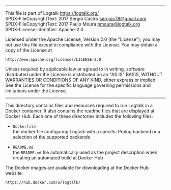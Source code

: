 ________________________________________________________________________

This file is part of Logtalk <https://logtalk.org/>  
SPDX-FileCopyrightText: 2017 Sergio Castro <sergioc78@gmail.com>  
SPDX-FileCopyrightText: 2017 Paulo Moura <pmoura@logtalk.org>  
SPDX-License-Identifier: Apache-2.0

Licensed under the Apache License, Version 2.0 (the "License");
you may not use this file except in compliance with the License.
You may obtain a copy of the License at

    http://www.apache.org/licenses/LICENSE-2.0

Unless required by applicable law or agreed to in writing, software
distributed under the License is distributed on an "AS IS" BASIS,
WITHOUT WARRANTIES OR CONDITIONS OF ANY KIND, either express or implied.
See the License for the specific language governing permissions and
limitations under the License.
________________________________________________________________________


This directory contains files and resources required to run Logtalk in a
Docker container. It also contains the readme files that are displayed at
Docker Hub. Each one of these directories includes the following files:

- `Dockerfile`  
	the docker file configuring Logtalk with a specific Prolog backend
	or a selection of the supported backends

- `README.md`  
	the `README.md` file automatically used as the project description
	when creating an automated build at Docker Hub

The Docker images are available for downloading at the Docker Hub website:

	https://hub.docker.com/u/logtalk/
